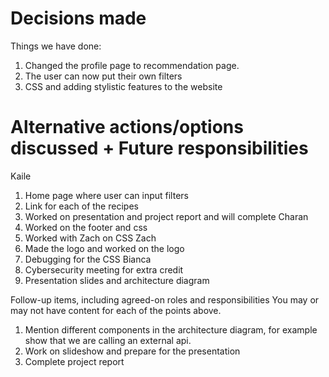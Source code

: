 # Decisions made
Things we have done: 
1. Changed the profile page to recommendation page.
2. The user can now put their own filters
3. CSS and adding stylistic features to the website

# Alternative actions/options discussed + Future responsibilities
Kaile 
1. Home page where user can input filters
2. Link for each of the recipes
3. Worked on presentation and project report and will complete
Charan
1. Worked on the footer and css
2. Worked with Zach on CSS
Zach
1. Made the logo and worked on the logo
2. Debugging for the CSS
Bianca 
1. Cybersecurity meeting for extra credit
2. Presentation slides and architecture diagram


Follow-up items, including agreed-on roles and responsibilities You may or may not have content for each of the points above.
1. Mention different components in the architecture diagram, for example show that we are calling an external api.
2. Work on slideshow and prepare for the presentation
3. Complete project report


